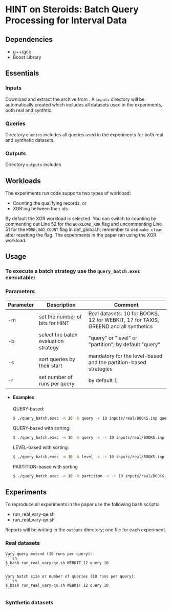 # HINT on Steroids: Batch Query Processing for Interval Data


## Dependencies
- g++/gcc
- Boost Library 


## Essentials

### Inputs
Download and extract the archive from . A ```inputs``` directory will be automatically created which includes all datasets used in the experiments, both real and synthtic. 

### Queries
Directory ```queries``` includes all queries used in the experiments for both real and synthetic datasets.

### Outputs
Directory ```outputs``` includes 


## Workloads
The experiments run code supports two types of workload:
- Counting the qualifying records, or
- XOR'ing between their ids

By default the XOR workload is selected. You can switch to counting by commenting out Line 52 for the ``WORKLOAD_XOR`` flag and uncommenting Line 51 for the `WORKLOAD_COUNT` flag in def_global.h; remember to use `make clean` after resetting the flag.
The experiments in the paper ran using the XOR workload.


## Usage

### To execute a batch strategy use the ``query_batch.exec`` executable:

### Parameters
| Parameter | Description | Comment |
| ------ | ------ | ------ |
| -m | set the number of bits for HINT | Real datasets: 10 for BOOKS, 12 for WEBKIT, 17 for TAXIS, GREEND and all synthetics|
| -b | select the batch evaluation strategy | "query" or "level" or "partition"; by default "query" |
| -s | sort queries by their start | mandatory for the level-based and the partition-based strategies |
| -r | set number of runs per query | by default 1 |

- #### Examples

    QUERY-based:
    ```sh 
    $ ./query_batch.exec -m 10 -b query -r 10 inputs/real/BOOKS.inp queries/real/BOOKS_qe0.1%_qn10K.qry
    ```
    QUERY-based with sorting:
    ```sh 
    $ ./query_batch.exec -m 10 -b query -s -r 10 inputs/real/BOOKS.inp queries/real/BOOKS_qe0.1%_qn10K.qry
    ```
    LEVEL-based with sorting:
    ```sh
    $ ./query_batch.exec -m 10 -b level -s -r 10 inputs/real/BOOKS.inp queries/real/BOOKS_qe0.1%_qn10K.qry
    ```
    PARTITION-based with sorting
    ```sh 
    $ ./query_batch.exec -m 10 -b partition -s -r 10 inputs/real/BOOKS.inp queries/real/BOOKS_qe0.1%_qn10K.qry
    ```

## Experiments

To reproduce all experiments in the paper use the following bash scripts:
- run_real_vary-qe.sh
- run_real_vary-qn.sh 

Reports will be writing in the ```outputs``` directory; one file for each experiment.

### Real datasets

    Vary query extend (10 runs per query):
    ```sh 
    $ bash run_real_vary-qe.sh WEBKIT 12 query 10
    ```

    Vary batch size or number of queries (10 runs per query):
    ```sh 
    $ bash run_real_vary-qn.sh WEBKIT 12 query 10
    ```

### Synthetic datasets

